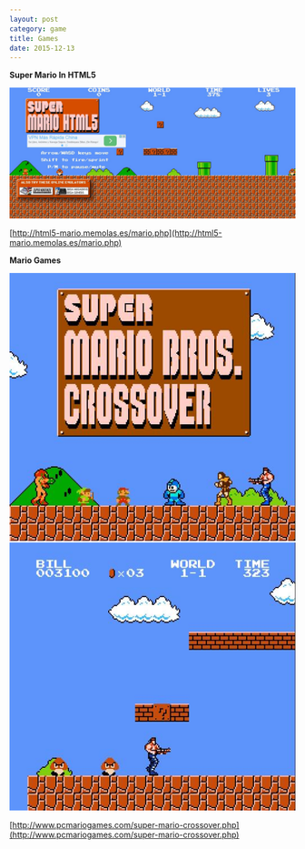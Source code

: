```yaml
---
layout: post
category: game
title: Games
date: 2015-12-13
---
```


**Super Mario In HTML5**

![](/assets/game/super_mario_in_html5.jpg)

[http://html5-mario.memolas.es/mario.php](http://html5-mario.memolas.es/mario.php)

**Mario Games**

![](/assets/game/mario_games_1.jpg) ![](/assets/game/mario_games_2.jpg)

[http://www.pcmariogames.com/super-mario-crossover.php](http://www.pcmariogames.com/super-mario-crossover.php)